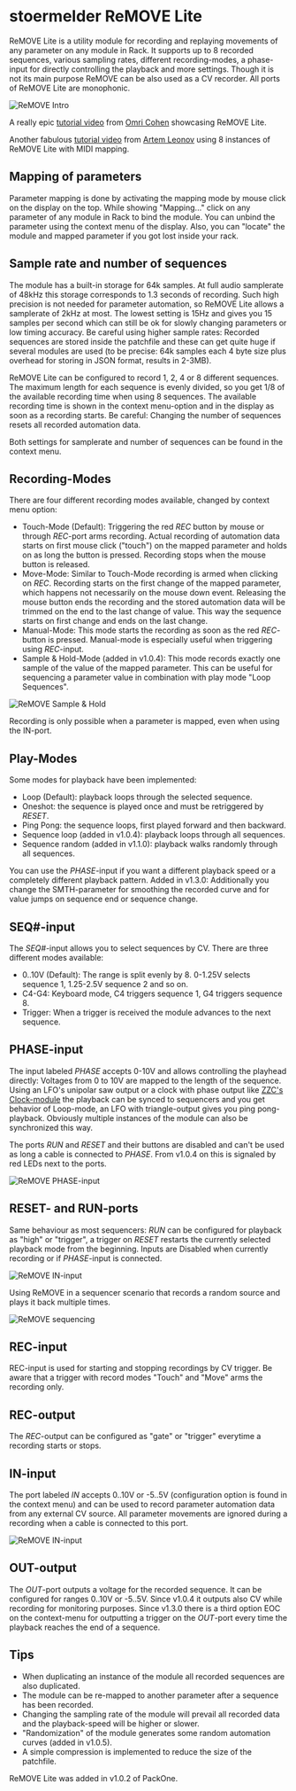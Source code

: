 # stoermelder ReMOVE Lite

ReMOVE Lite is a utility module for recording and replaying movements of any parameter on any module in Rack. It supports up to 8 recorded sequences, various sampling rates, different recording-modes, a phase-input for directly controlling the playback and more settings. Though it is not its main purpose ReMOVE can be also used as a CV recorder. All ports of ReMOVE Lite are monophonic.

![ReMOVE Intro](./ReMove-intro.gif)

A really epic [tutorial video](https://www.youtube.com/watch?v=Dd0EESJhPZA) from [Omri Cohen](https://omricohencomposer.bandcamp.com/) showcasing ReMOVE Lite.

Another fabulous [tutorial video](https://www.youtube.com/watch?v=P9bFPuCLuMs) from [Artem Leonov](https://artemleonov.bandcamp.com/) using 8 instances of ReMOVE Lite with MIDI mapping.

## Mapping of parameters

Parameter mapping is done by activating the mapping mode by mouse click on the display on the top. While showing "Mapping..." click on any parameter of any module in Rack to bind the module. You can unbind the parameter using the context menu of the display. Also, you can "locate" the module and mapped parameter if you got lost inside your rack.

## Sample rate and number of sequences

The module has a built-in storage for 64k samples. At full audio samplerate of 48kHz this storage corresponds to 1.3 seconds of recording. Such high precision is not needed for parameter automation, so ReMOVE Lite allows a samplerate of 2kHz at most. The lowest setting is 15Hz and gives you 15 samples per second which can still be ok for slowly changing parameters or low timing accuracy.
Be careful using higher sample rates: Recorded sequences are stored inside the patchfile and these can get quite huge if several modules are used (to be precise: 64k samples each 4 byte size plus overhead for storing in JSON format, results in 2-3MB).

ReMOVE Lite can be configured to record 1, 2, 4 or 8 different sequences. The maximum length for each sequence is evenly divided, so you get 1/8 of the available recording time when using 8 sequences. The available recording time is shown in the context menu-option and in the display as soon as a recording starts. Be careful: Changing the number of sequences resets all recorded automation data.

Both settings for samplerate and number of sequences can be found in the context menu.

## Recording-Modes

There are four different recording modes available, changed by context menu option:

- Touch-Mode (Default):
Triggering the red _REC_ button by mouse or through _REC_-port arms recording. Actual recording of automation data starts on first mouse click ("touch") on the mapped parameter and holds on as long the button is pressed. Recording stops when the mouse button is released.
- Move-Mode:
Similar to Touch-Mode recording is armed when clicking on _REC_. Recording starts on the first change of the mapped parameter, which happens not necessarily on the mouse down event. Releasing the mouse button ends the recording and the stored automation data will be trimmed on the end to the last change of value. This way the sequence starts on first change and ends on the last change.
- Manual-Mode:
This mode starts the recording as soon as the red _REC_-button is pressed. Manual-mode is especially useful when triggering using _REC_-input.
- Sample & Hold-Mode (added in v1.0.4):
This mode records exactly one sample of the value of the mapped parameter. This can be useful for sequencing a parameter value in combination with play mode "Loop Sequences".

![ReMOVE Sample & Hold](./ReMove-sh.gif)

Recording is only possible when a parameter is mapped, even when using the IN-port.

## Play-Modes

Some modes for playback have been implemented:

- Loop (Default): playback loops through the selected sequence.
- Oneshot: the sequence is played once and must be retriggered by _RESET_.
- Ping Pong: the sequence loops, first played forward and then backward.
- Sequence loop (added in v1.0.4): playback loops through all sequences.
- Sequence random (added in v1.1.0): playback walks randomly through all sequences.

You can use the _PHASE_-input if you want a different playback speed or a completely different playback pattern. Added in v1.3.0: Additionally you change the SMTH-parameter for smoothing the recorded curve and for value jumps on sequence end or sequence change.

## SEQ#-input

The _SEQ#_-input allows you to select sequences by CV. There are three different modes available:

- 0..10V (Default): The range is split evenly by 8. 0-1.25V selects sequence 1, 1.25-2.5V sequence 2 and so on.
- C4-G4: Keyboard mode, C4 triggers sequence 1, G4 triggers sequence 8.
- Trigger: When a trigger is received the module advances to the next sequence.

## PHASE-input

The input labeled _PHASE_ accepts 0-10V and allows controlling the playhead directly: Voltages from 0 to 10V are mapped to the length of the sequence. Using an LFO's unipolar saw output or a clock with phase output like [ZZC's Clock-module](https://zzc-cv.github.io/en/clock-manipulation/clock) the playback can be synced to sequencers and you get behavior of Loop-mode, an LFO with triangle-output gives you ping pong-playback. Obviously multiple instances of the module can also be synchronized this way.

The ports _RUN_ and _RESET_ and their buttons are disabled and can't be used as long a cable is connected to _PHASE_. From v1.0.4 on this is signaled by red LEDs next to the ports.

![ReMOVE PHASE-input](./ReMove-phase.png)

## RESET- and RUN-ports

Same behaviour as most sequencers: _RUN_ can be configured for playback as "high" or "trigger", a trigger on _RESET_ restarts the currently selected playback mode from the beginning. Inputs are Disabled when currently recording or if _PHASE_-input is connected.

![ReMOVE IN-input](./ReMove-reset.png)

Using ReMOVE in a sequencer scenario that records a random source and plays it back multiple times.

![ReMOVE sequencing](./ReMove-seq.gif)

## REC-input

REC-input is used for starting and stopping recordings by CV trigger. Be aware that a trigger with record modes "Touch" and "Move" arms the recording only.

## REC-output

The _REC_-output can be configured as "gate" or "trigger" everytime a recording starts or stops.

## IN-input

The port labeled _IN_ accepts 0..10V or -5..5V (configuration option is found in the context menu) and can be used to record parameter automation data from any external CV source. All parameter movements are ignored during a recording when a cable is connected to this port.

![ReMOVE IN-input](./ReMove-in.png)

## OUT-output

The _OUT_-port outputs a voltage for the recorded sequence. It can be configured for ranges 0..10V or -5..5V. Since v1.0.4 it outputs also CV while recording for monitoring purposes. Since v1.3.0 there is a third option EOC on the context-menu for outputting a trigger on the _OUT_-port every time the playback reaches the end of a sequence.

## Tips

- When duplicating an instance of the module all recorded sequences are also duplicated.
- The module can be re-mapped to another parameter after a sequence has been recorded.
- Changing the sampling rate of the module will prevail all recorded data and the playback-speed will be higher or slower.
- "Randomization" of the module generates some random automation curves (added in v1.0.5).
- A simple compression is implemented to reduce the size of the patchfile.

ReMOVE Lite was added in v1.0.2 of PackOne.